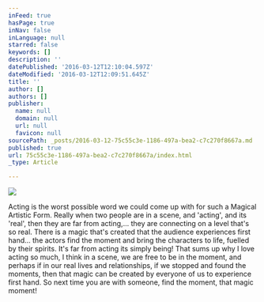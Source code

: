 ```yaml
---
inFeed: true
hasPage: true
inNav: false
inLanguage: null
starred: false
keywords: []
description: ''
datePublished: '2016-03-12T12:10:04.597Z'
dateModified: '2016-03-12T12:09:51.645Z'
title: ''
author: []
authors: []
publisher:
  name: null
  domain: null
  url: null
  favicon: null
sourcePath: _posts/2016-03-12-75c55c3e-1186-497a-bea2-c7c270f8667a.md
published: true
url: 75c55c3e-1186-497a-bea2-c7c270f8667a/index.html
_type: Article

---
```

![](https://the-grid-user-content.s3-us-west-2.amazonaws.com/6da8b200-3b23-4f5b-8804-c316e4409ad2.jpg)

Acting is the worst possible word we could come up with for such a Magical Artistic Form. Really when two people are in a scene, and 'acting', and its 'real', then they are far from acting,... they are connecting on a level that's so real. There is a magic that's created that the audience experiences first hand... the actors find the moment and bring the characters to life, fuelled by their spirits. It's far from acting its simply being! That sums up why I love acting so much, I think in a scene, we are free to be in the moment, and perhaps if in our real lives and relationships, if we stopped and found the moments, then that magic can be created by everyone of us to experience first hand. So next time you are with someone, find the moment, that magic moment!